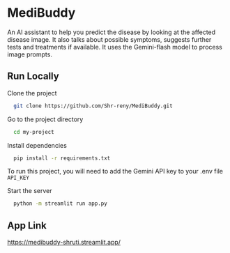 
# MediBuddy

An AI assistant to help you predict the disease by looking at the affected disease image. It also talks about possible symptoms, suggests further tests and treatments if available. It uses the Gemini-flash model to process image prompts.




## Run Locally

Clone the project

```bash
  git clone https://github.com/Shr-reny/MediBuddy.git
```

Go to the project directory

```bash
  cd my-project
```

Install dependencies

```bash
  pip install -r requirements.txt
```
To run this project, you will need to add the Gemini API key to your .env file `API_KEY`

Start the server

```bash
  python -m streamlit run app.py
```


## App Link

https://medibuddy-shruti.streamlit.app/



